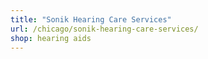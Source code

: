 ```yaml
---
title: "Sonik Hearing Care Services"
url: /chicago/sonik-hearing-care-services/
shop: hearing aids
---
```

